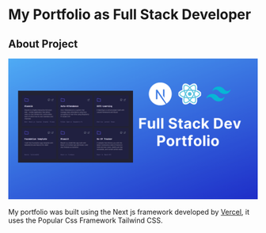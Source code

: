 # My Portfolio as Full Stack Developer

## About Project


![Project Screenshot](portfolio.png)


My portfolio was built using the Next js framework developed by [Vercel](https://vercel.com), it uses the Popular Css Framework Tailwind CSS.


